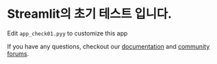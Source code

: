 
# Streamlit의 초기 테스트 입니다. 

Edit `app_check01.pyy` to customize this app 

If you have any questions, checkout our [documentation](https://docs.streamlit.io) and [community
forums](https://discuss.streamlit.io).
